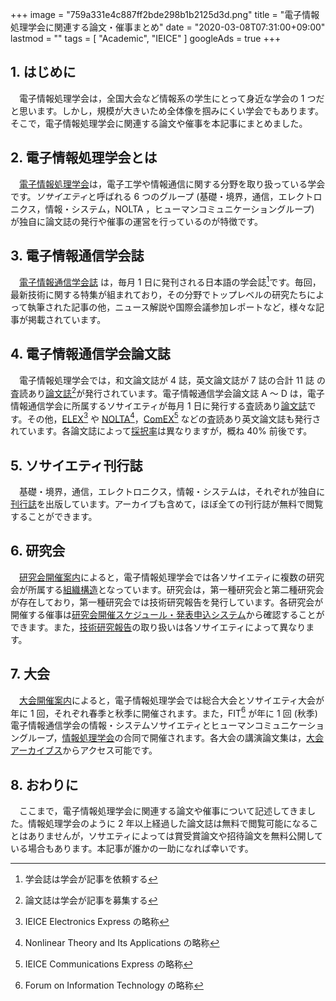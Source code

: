 +++
image = "759a331e4c887ff2bde298b1b2125d3d.png"
title = "電子情報処理学会に関連する論文・催事まとめ"
date = "2020-03-08T07:31:00+09:00"
lastmod = ""
tags = [ "Academic", "IEICE" ]
googleAds = true
+++

## 1. はじめに

　電子情報処理学会は，全国大会など情報系の学生にとって身近な学会の 1 つだと思います。しかし，規模が大きいため全体像を掴みにくい学会でもあります。そこで，電子情報処理学会に関連する論文や催事を本記事にまとめました。

## 2. 電子情報処理学会とは

　[電子情報処理学会](https://www.ieice.org/jpn_r/index.html)は，電子工学や情報通信に関する分野を取り扱っている学会です。*ソサイエティ*と呼ばれる 6 つのグループ (基礎・境界，通信，エレクトロニクス，情報・システム，NOLTA
，ヒューマンコミュニケーショングループ) が独自に論文誌の発行や催事の運営を行っているのが特徴です。

## 3. 電子情報通信学会誌

　[電子情報通信学会誌](https://www.journal.ieice.org/) は，毎月 1 日に発刊される日本語の学会誌[^1]です。毎回，最新技術に関する特集が組まれており，その分野でトップレベルの研究たちによって執筆された記事の他，ニュース解説や国際会議参加レポートなど，様々な記事が掲載されています。

## 4. 電子情報通信学会論文誌

　電子情報処理学会では，和文論文誌が 4 誌，英文論文誌が 7 誌の合計 11 誌 の査読あり[論文誌](https://www.ieice.org/jpn_r/transactions/transactions_online/index.html)[^2]が発行されています。電子情報通信学会論文誌 A 〜 D は，電子情報通信学会に所属するソサイエティが毎月 1 日に発行する査読あり[論文誌](https://search.ieice.org/index.html)です。その他，[ELEX](https://www.ieice.org/publications/elex/about.html)[^3] や [NOLTA](https://www.ieice.org/publications/nolta/data/what.html)[^4]，[ComEX](https://www.ieice.org/publications/comex/data/whats.html)[^5] などの査読あり英文論文誌も発行されています。各論文誌によって[採択率](https://search.ieice.org/statistics.html)は異なりますが，概ね 40% 前後です。

## 5. ソサイエティ刊行誌

　基礎・境界，通信，エレクトロニクス，情報・システムは，それぞれが独自に[刊行誌](https://www.ieice.org/jpn/books/society_syupan.html)を出版しています。アーカイブも含めて，ほぼ全ての刊行誌が無料で閲覧することができます。

## 6. 研究会

　[研究会開催案内](https://www.ieice.org/jpn_r/event/kenkyukai.html)によると，電子情報処理学会では各ソサイエティに複数の研究会が所属する[組織構造](https://www.ieice.org/jpn/kenkyuukai/1kenichiran.pdf)となっています。研究会は，第一種研究会と第二種研究会が存在しており，第一種研究会では技術研究報告を発行しています。各研究会が開催する催事は[研究会開催スケジュール・発表申込システム](https://www.ieice.org/ken/program/index.php)から確認することができます。また，[技術研究報告](https://www.ieice.org/jpn/books/gihouannai.html)の取り扱いは各ソサイエティによって異なります。

## 7. 大会

　[大会開催案内](https://www.ieice.org/jpn_r/event/taikai/index.html)によると，電子情報処理学会では総合大会とソサイエティ大会が年に 1 回，それぞれ春季と秋季に開催されます。また，FIT[^6] が年に 1 回 (秋季) 電子情報通信学会の情報・システムソサイエティとヒューマンコミュニケーショングループ，[情報処理学会](https://www.ipsj.or.jp/)の合同で開催されます。各大会の講演論文集は，[大会アーカイブス](https://www.ieice.org/publications/conferences/)からアクセス可能です。

## 8. おわりに

　ここまで，電子情報処理学会に関連する論文や催事について記述してきました。情報処理学会のように 2 年以上経過した論文誌は無料で閲覧可能になることはありませんが，ソサエティによっては賞受賞論文や招待論文を無料公開している場合もあります。本記事が誰かの一助になれば幸いです。

[^1]: 学会誌は学会が記事を依頼する
[^2]: 論文誌は学会が記事を募集する
[^3]: IEICE Electronics Express の略称
[^4]: Nonlinear Theory and Its Applications の略称
[^5]: IEICE Communications Express の略称
[^6]: Forum on Information Technology の略称